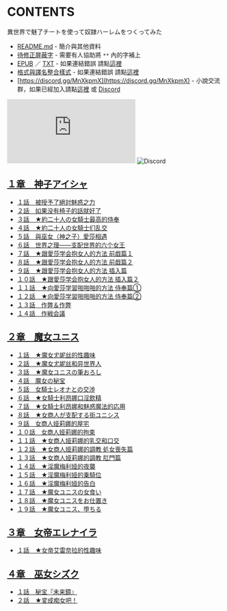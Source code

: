 # CONTENTS

異世界で魅了チートを使って奴隷ハーレムをつくってみた


- [README.md](README.md) - 簡介與其他資料
- [待修正屏蔽字](%E5%BE%85%E4%BF%AE%E6%AD%A3%E5%B1%8F%E8%94%BD%E5%AD%97.md) - 需要有人協助將 `**` 內的字補上
- [EPUB](https://gitlab.com/demonovel/epub-txt/blob/master/epub_out/%E7%95%B0%E4%B8%96%E7%95%8C%E3%81%A7%E9%AD%85%E4%BA%86%E3%83%81%E3%83%BC%E3%83%88%E3%82%92%E4%BD%BF%E3%81%A3%E3%81%A6%E5%A5%B4%E9%9A%B7%E3%83%8F%E3%83%BC%E3%83%AC%E3%83%A0%E3%82%92%E3%81%A4%E3%81%8F%E3%81%A3%E3%81%A6%E3%81%BF%E3%81%9F.epub) ／ [TXT](https://gitlab.com/demonovel/epub-txt/blob/master/epub_out/out/%E7%95%B0%E4%B8%96%E7%95%8C%E3%81%A7%E9%AD%85%E4%BA%86%E3%83%81%E3%83%BC%E3%83%88%E3%82%92%E4%BD%BF%E3%81%A3%E3%81%A6%E5%A5%B4%E9%9A%B7%E3%83%8F%E3%83%BC%E3%83%AC%E3%83%A0%E3%82%92.out.txt) - 如果連結錯誤 請點[這裡](https://gitlab.com/demonovel/epub-txt/tree/master)
- [格式與譯名整合樣式](https://github.com/bluelovers/node-novel/blob/master/lib/locales/%E7%95%B0%E4%B8%96%E7%95%8C%E3%81%A7%E9%AD%85%E4%BA%86%E3%83%81%E3%83%BC%E3%83%88%E3%82%92%E4%BD%BF%E3%81%A3%E3%81%A6%E5%A5%B4%E9%9A%B7%E3%83%8F%E3%83%BC%E3%83%AC%E3%83%A0%E3%82%92%E3%81%A4%E3%81%8F%E3%81%A3%E3%81%A6%E3%81%BF%E3%81%9F.ts) - 如果連結錯誤 請點[這裡](https://github.com/bluelovers/node-novel/tree/master/lib/locales)
- [https://discord.gg/MnXkpmX](https://discord.gg/MnXkpmX) - 小說交流群，如果已經加入請點[這裡](https://discordapp.com/channels/467794087769014273/467794088285175809) 或 [Discord](https://discordapp.com/channels/@me)


![導航目錄](https://chart.apis.google.com/chart?cht=qr&chs=150x150&chl=https://gitee.com/bluelovers/novel/blob/master/epub_out/異世界で魅了チートを使って奴隷ハーレムをつくってみた/導航目錄.md)  ![Discord](https://chart.apis.google.com/chart?cht=qr&chs=150x150&chl=https://discord.gg/MnXkpmX)




## [１章　神子アイシャ](00000%20%EF%BC%91%E7%AB%A0%E3%80%80%E7%A5%9E%E5%AD%90%E3%82%A2%E3%82%A4%E3%82%B7%E3%83%A3)

- [１話　被授予了絕対魅惑之力](00000%20%EF%BC%91%E7%AB%A0%E3%80%80%E7%A5%9E%E5%AD%90%E3%82%A2%E3%82%A4%E3%82%B7%E3%83%A3/%EF%BC%91%E8%A9%B1%E3%80%80%E8%A2%AB%E6%8E%88%E4%BA%88%E4%BA%86%E7%B5%95%E5%AF%BE%E9%AD%85%E6%83%91%E4%B9%8B%E5%8A%9B.txt)
- [２話　如果没有椅子的話就好了](00000%20%EF%BC%91%E7%AB%A0%E3%80%80%E7%A5%9E%E5%AD%90%E3%82%A2%E3%82%A4%E3%82%B7%E3%83%A3/%EF%BC%92%E8%A9%B1%E3%80%80%E5%A6%82%E6%9E%9C%E6%B2%A1%E6%9C%89%E6%A4%85%E5%AD%90%E7%9A%84%E8%A9%B1%E5%B0%B1%E5%A5%BD%E4%BA%86.txt)
- [３話　★約二十人の女騎士最高的侍奉](00000%20%EF%BC%91%E7%AB%A0%E3%80%80%E7%A5%9E%E5%AD%90%E3%82%A2%E3%82%A4%E3%82%B7%E3%83%A3/%EF%BC%93%E8%A9%B1%E3%80%80%E2%98%85%E7%B4%84%E4%BA%8C%E5%8D%81%E4%BA%BA%E3%81%AE%E5%A5%B3%E9%A8%8E%E5%A3%AB%E6%9C%80%E9%AB%98%E7%9A%84%E4%BE%8D%E5%A5%89.txt)
- [４話　★約二十人の女騎士们乱交](00000%20%EF%BC%91%E7%AB%A0%E3%80%80%E7%A5%9E%E5%AD%90%E3%82%A2%E3%82%A4%E3%82%B7%E3%83%A3/%EF%BC%94%E8%A9%B1%E3%80%80%E2%98%85%E7%B4%84%E4%BA%8C%E5%8D%81%E4%BA%BA%E3%81%AE%E5%A5%B3%E9%A8%8E%E5%A3%AB%E4%BB%AC%E4%B9%B1%E4%BA%A4.txt)
- [５話　與巫女（神之子）愛莎相遇](00000%20%EF%BC%91%E7%AB%A0%E3%80%80%E7%A5%9E%E5%AD%90%E3%82%A2%E3%82%A4%E3%82%B7%E3%83%A3/%EF%BC%95%E8%A9%B1%E3%80%80%E8%88%87%E5%B7%AB%E5%A5%B3%EF%BC%88%E7%A5%9E%E4%B9%8B%E5%AD%90%EF%BC%89%E6%84%9B%E8%8E%8E%E7%9B%B8%E9%81%87.txt)
- [６話　世界之理——支配世界的六个女王](00000%20%EF%BC%91%E7%AB%A0%E3%80%80%E7%A5%9E%E5%AD%90%E3%82%A2%E3%82%A4%E3%82%B7%E3%83%A3/%EF%BC%96%E8%A9%B1%E3%80%80%E4%B8%96%E7%95%8C%E4%B9%8B%E7%90%86%E2%80%94%E2%80%94%E6%94%AF%E9%85%8D%E4%B8%96%E7%95%8C%E7%9A%84%E5%85%AD%E4%B8%AA%E5%A5%B3%E7%8E%8B.txt)
- [７話　★跟愛莎学会抱女人的方法 前戯篇１](00000%20%EF%BC%91%E7%AB%A0%E3%80%80%E7%A5%9E%E5%AD%90%E3%82%A2%E3%82%A4%E3%82%B7%E3%83%A3/%EF%BC%97%E8%A9%B1%E3%80%80%E2%98%85%E8%B7%9F%E6%84%9B%E8%8E%8E%E5%AD%A6%E4%BC%9A%E6%8A%B1%E5%A5%B3%E4%BA%BA%E7%9A%84%E6%96%B9%E6%B3%95%20%E5%89%8D%E6%88%AF%E7%AF%87%EF%BC%91.txt)
- [８話　★跟愛莎学会抱女人的方法 前戯篇２](00000%20%EF%BC%91%E7%AB%A0%E3%80%80%E7%A5%9E%E5%AD%90%E3%82%A2%E3%82%A4%E3%82%B7%E3%83%A3/%EF%BC%98%E8%A9%B1%E3%80%80%E2%98%85%E8%B7%9F%E6%84%9B%E8%8E%8E%E5%AD%A6%E4%BC%9A%E6%8A%B1%E5%A5%B3%E4%BA%BA%E7%9A%84%E6%96%B9%E6%B3%95%20%E5%89%8D%E6%88%AF%E7%AF%87%EF%BC%92.txt)
- [９話　★跟愛莎学会抱女人的方法 插入篇](00000%20%EF%BC%91%E7%AB%A0%E3%80%80%E7%A5%9E%E5%AD%90%E3%82%A2%E3%82%A4%E3%82%B7%E3%83%A3/%EF%BC%99%E8%A9%B1%E3%80%80%E2%98%85%E8%B7%9F%E6%84%9B%E8%8E%8E%E5%AD%A6%E4%BC%9A%E6%8A%B1%E5%A5%B3%E4%BA%BA%E7%9A%84%E6%96%B9%E6%B3%95%20%E6%8F%92%E5%85%A5%E7%AF%87.txt)
- [１０話　★跟愛莎学会抱女人的方法 插入篇２](00000%20%EF%BC%91%E7%AB%A0%E3%80%80%E7%A5%9E%E5%AD%90%E3%82%A2%E3%82%A4%E3%82%B7%E3%83%A3/%EF%BC%91%EF%BC%90%E8%A9%B1%E3%80%80%E2%98%85%E8%B7%9F%E6%84%9B%E8%8E%8E%E5%AD%A6%E4%BC%9A%E6%8A%B1%E5%A5%B3%E4%BA%BA%E7%9A%84%E6%96%B9%E6%B3%95%20%E6%8F%92%E5%85%A5%E7%AF%87%EF%BC%92.txt)
- [１１話　★向愛莎学習啪啪啪的方法 侍奉篇①](00000%20%EF%BC%91%E7%AB%A0%E3%80%80%E7%A5%9E%E5%AD%90%E3%82%A2%E3%82%A4%E3%82%B7%E3%83%A3/%EF%BC%91%EF%BC%91%E8%A9%B1%E3%80%80%E2%98%85%E5%90%91%E6%84%9B%E8%8E%8E%E5%AD%A6%E7%BF%92%E5%95%AA%E5%95%AA%E5%95%AA%E7%9A%84%E6%96%B9%E6%B3%95%20%E4%BE%8D%E5%A5%89%E7%AF%87%E2%91%A0.txt)
- [１２話　★向愛莎学習啪啪啪的方法 侍奉篇②](00000%20%EF%BC%91%E7%AB%A0%E3%80%80%E7%A5%9E%E5%AD%90%E3%82%A2%E3%82%A4%E3%82%B7%E3%83%A3/%EF%BC%91%EF%BC%92%E8%A9%B1%E3%80%80%E2%98%85%E5%90%91%E6%84%9B%E8%8E%8E%E5%AD%A6%E7%BF%92%E5%95%AA%E5%95%AA%E5%95%AA%E7%9A%84%E6%96%B9%E6%B3%95%20%E4%BE%8D%E5%A5%89%E7%AF%87%E2%91%A1.txt)
- [１３話　作弊＆作弊](00000%20%EF%BC%91%E7%AB%A0%E3%80%80%E7%A5%9E%E5%AD%90%E3%82%A2%E3%82%A4%E3%82%B7%E3%83%A3/%EF%BC%91%EF%BC%93%E8%A9%B1%E3%80%80%E4%BD%9C%E5%BC%8A%EF%BC%86%E4%BD%9C%E5%BC%8A.txt)
- [１４話　作戦会議](00000%20%EF%BC%91%E7%AB%A0%E3%80%80%E7%A5%9E%E5%AD%90%E3%82%A2%E3%82%A4%E3%82%B7%E3%83%A3/%EF%BC%91%EF%BC%94%E8%A9%B1%E3%80%80%E4%BD%9C%E6%88%A6%E4%BC%9A%E8%AD%B0.txt)


## [２章　魔女ユニス](00010%20%EF%BC%92%E7%AB%A0%E3%80%80%E9%AD%94%E5%A5%B3%E3%83%A6%E3%83%8B%E3%82%B9)

- [１話　★魔女尤妮丝的性趣味](00010%20%EF%BC%92%E7%AB%A0%E3%80%80%E9%AD%94%E5%A5%B3%E3%83%A6%E3%83%8B%E3%82%B9/%EF%BC%91%E8%A9%B1%E3%80%80%E2%98%85%E9%AD%94%E5%A5%B3%E5%B0%A4%E5%A6%AE%E4%B8%9D%E7%9A%84%E6%80%A7%E8%B6%A3%E5%91%B3.txt)
- [２話　★魔女尤妮丝和异世界人](00010%20%EF%BC%92%E7%AB%A0%E3%80%80%E9%AD%94%E5%A5%B3%E3%83%A6%E3%83%8B%E3%82%B9/%EF%BC%92%E8%A9%B1%E3%80%80%E2%98%85%E9%AD%94%E5%A5%B3%E5%B0%A4%E5%A6%AE%E4%B8%9D%E5%92%8C%E5%BC%82%E4%B8%96%E7%95%8C%E4%BA%BA.txt)
- [３話　★魔女ユニスの筆おろし](00010%20%EF%BC%92%E7%AB%A0%E3%80%80%E9%AD%94%E5%A5%B3%E3%83%A6%E3%83%8B%E3%82%B9/%EF%BC%93%E8%A9%B1%E3%80%80%E2%98%85%E9%AD%94%E5%A5%B3%E3%83%A6%E3%83%8B%E3%82%B9%E3%81%AE%E7%AD%86%E3%81%8A%E3%82%8D%E3%81%97.txt)
- [４話　魔女の秘宝](00010%20%EF%BC%92%E7%AB%A0%E3%80%80%E9%AD%94%E5%A5%B3%E3%83%A6%E3%83%8B%E3%82%B9/%EF%BC%94%E8%A9%B1%E3%80%80%E9%AD%94%E5%A5%B3%E3%81%AE%E7%A7%98%E5%AE%9D.txt)
- [５話　女騎士レオナとの交渉](00010%20%EF%BC%92%E7%AB%A0%E3%80%80%E9%AD%94%E5%A5%B3%E3%83%A6%E3%83%8B%E3%82%B9/%EF%BC%95%E8%A9%B1%E3%80%80%E5%A5%B3%E9%A8%8E%E5%A3%AB%E3%83%AC%E3%82%AA%E3%83%8A%E3%81%A8%E3%81%AE%E4%BA%A4%E6%B8%89.txt)
- [６話　★女騎士利昂娜口淫飲精](00010%20%EF%BC%92%E7%AB%A0%E3%80%80%E9%AD%94%E5%A5%B3%E3%83%A6%E3%83%8B%E3%82%B9/%EF%BC%96%E8%A9%B1%E3%80%80%E2%98%85%E5%A5%B3%E9%A8%8E%E5%A3%AB%E5%88%A9%E6%98%82%E5%A8%9C%E5%8F%A3%E6%B7%AB%E9%A3%B2%E7%B2%BE.txt)
- [７話　★女騎士利昂娜和魅惑魔法的応用](00010%20%EF%BC%92%E7%AB%A0%E3%80%80%E9%AD%94%E5%A5%B3%E3%83%A6%E3%83%8B%E3%82%B9/%EF%BC%97%E8%A9%B1%E3%80%80%E2%98%85%E5%A5%B3%E9%A8%8E%E5%A3%AB%E5%88%A9%E6%98%82%E5%A8%9C%E5%92%8C%E9%AD%85%E6%83%91%E9%AD%94%E6%B3%95%E7%9A%84%E5%BF%9C%E7%94%A8.txt)
- [８話　★女商人が支配する街ユニシス](00010%20%EF%BC%92%E7%AB%A0%E3%80%80%E9%AD%94%E5%A5%B3%E3%83%A6%E3%83%8B%E3%82%B9/%EF%BC%98%E8%A9%B1%E3%80%80%E2%98%85%E5%A5%B3%E5%95%86%E4%BA%BA%E3%81%8C%E6%94%AF%E9%85%8D%E3%81%99%E3%82%8B%E8%A1%97%E3%83%A6%E3%83%8B%E3%82%B7%E3%82%B9.txt)
- [９話　女商人娅莉娜的屋宅](00010%20%EF%BC%92%E7%AB%A0%E3%80%80%E9%AD%94%E5%A5%B3%E3%83%A6%E3%83%8B%E3%82%B9/%EF%BC%99%E8%A9%B1%E3%80%80%E5%A5%B3%E5%95%86%E4%BA%BA%E5%A8%85%E8%8E%89%E5%A8%9C%E7%9A%84%E5%B1%8B%E5%AE%85.txt)
- [１０話　女商人娅莉娜的拘束](00010%20%EF%BC%92%E7%AB%A0%E3%80%80%E9%AD%94%E5%A5%B3%E3%83%A6%E3%83%8B%E3%82%B9/%EF%BC%91%EF%BC%90%E8%A9%B1%E3%80%80%E5%A5%B3%E5%95%86%E4%BA%BA%E5%A8%85%E8%8E%89%E5%A8%9C%E7%9A%84%E6%8B%98%E6%9D%9F.txt)
- [１１話　★女商人娅莉娜的乳交和口交](00010%20%EF%BC%92%E7%AB%A0%E3%80%80%E9%AD%94%E5%A5%B3%E3%83%A6%E3%83%8B%E3%82%B9/%EF%BC%91%EF%BC%91%E8%A9%B1%E3%80%80%E2%98%85%E5%A5%B3%E5%95%86%E4%BA%BA%E5%A8%85%E8%8E%89%E5%A8%9C%E7%9A%84%E4%B9%B3%E4%BA%A4%E5%92%8C%E5%8F%A3%E4%BA%A4.txt)
- [１２話　★女商人娅莉娜的調教 処女喪失篇](00010%20%EF%BC%92%E7%AB%A0%E3%80%80%E9%AD%94%E5%A5%B3%E3%83%A6%E3%83%8B%E3%82%B9/%EF%BC%91%EF%BC%92%E8%A9%B1%E3%80%80%E2%98%85%E5%A5%B3%E5%95%86%E4%BA%BA%E5%A8%85%E8%8E%89%E5%A8%9C%E7%9A%84%E8%AA%BF%E6%95%99%20%E5%87%A6%E5%A5%B3%E5%96%AA%E5%A4%B1%E7%AF%87.txt)
- [１３話　★女商人娅莉娜的調教 肛門篇](00010%20%EF%BC%92%E7%AB%A0%E3%80%80%E9%AD%94%E5%A5%B3%E3%83%A6%E3%83%8B%E3%82%B9/%EF%BC%91%EF%BC%93%E8%A9%B1%E3%80%80%E2%98%85%E5%A5%B3%E5%95%86%E4%BA%BA%E5%A8%85%E8%8E%89%E5%A8%9C%E7%9A%84%E8%AA%BF%E6%95%99%20%E8%82%9B%E9%96%80%E7%AF%87.txt)
- [１４話　★淫魔梅利娅的夜襲](00010%20%EF%BC%92%E7%AB%A0%E3%80%80%E9%AD%94%E5%A5%B3%E3%83%A6%E3%83%8B%E3%82%B9/%EF%BC%91%EF%BC%94%E8%A9%B1%E3%80%80%E2%98%85%E6%B7%AB%E9%AD%94%E6%A2%85%E5%88%A9%E5%A8%85%E7%9A%84%E5%A4%9C%E8%A5%B2.txt)
- [１５話　★淫魔梅利娅的乗騎位](00010%20%EF%BC%92%E7%AB%A0%E3%80%80%E9%AD%94%E5%A5%B3%E3%83%A6%E3%83%8B%E3%82%B9/%EF%BC%91%EF%BC%95%E8%A9%B1%E3%80%80%E2%98%85%E6%B7%AB%E9%AD%94%E6%A2%85%E5%88%A9%E5%A8%85%E7%9A%84%E4%B9%97%E9%A8%8E%E4%BD%8D.txt)
- [１６話　★淫魔梅利娅的告白](00010%20%EF%BC%92%E7%AB%A0%E3%80%80%E9%AD%94%E5%A5%B3%E3%83%A6%E3%83%8B%E3%82%B9/%EF%BC%91%EF%BC%96%E8%A9%B1%E3%80%80%E2%98%85%E6%B7%AB%E9%AD%94%E6%A2%85%E5%88%A9%E5%A8%85%E7%9A%84%E5%91%8A%E7%99%BD.txt)
- [１７話　★魔女ユニスの女食い](00010%20%EF%BC%92%E7%AB%A0%E3%80%80%E9%AD%94%E5%A5%B3%E3%83%A6%E3%83%8B%E3%82%B9/%EF%BC%91%EF%BC%97%E8%A9%B1%E3%80%80%E2%98%85%E9%AD%94%E5%A5%B3%E3%83%A6%E3%83%8B%E3%82%B9%E3%81%AE%E5%A5%B3%E9%A3%9F%E3%81%84.txt)
- [１８話　★魔女ユニスをお仕置き](00010%20%EF%BC%92%E7%AB%A0%E3%80%80%E9%AD%94%E5%A5%B3%E3%83%A6%E3%83%8B%E3%82%B9/%EF%BC%91%EF%BC%98%E8%A9%B1%E3%80%80%E2%98%85%E9%AD%94%E5%A5%B3%E3%83%A6%E3%83%8B%E3%82%B9%E3%82%92%E3%81%8A%E4%BB%95%E7%BD%AE%E3%81%8D.txt)
- [１９話　★魔女ユニス、堕ちる](00010%20%EF%BC%92%E7%AB%A0%E3%80%80%E9%AD%94%E5%A5%B3%E3%83%A6%E3%83%8B%E3%82%B9/%EF%BC%91%EF%BC%99%E8%A9%B1%E3%80%80%E2%98%85%E9%AD%94%E5%A5%B3%E3%83%A6%E3%83%8B%E3%82%B9%E3%80%81%E5%A0%95%E3%81%A1%E3%82%8B.txt)


## [３章　女帝エレナイラ](00020%20%EF%BC%93%E7%AB%A0%E3%80%80%E5%A5%B3%E5%B8%9D%E3%82%A8%E3%83%AC%E3%83%8A%E3%82%A4%E3%83%A9)

- [１話　★女帝艾雷奈拉的性趣味](00020%20%EF%BC%93%E7%AB%A0%E3%80%80%E5%A5%B3%E5%B8%9D%E3%82%A8%E3%83%AC%E3%83%8A%E3%82%A4%E3%83%A9/%EF%BC%91%E8%A9%B1%E3%80%80%E2%98%85%E5%A5%B3%E5%B8%9D%E8%89%BE%E9%9B%B7%E5%A5%88%E6%8B%89%E7%9A%84%E6%80%A7%E8%B6%A3%E5%91%B3.txt)


## [４章　巫女シズク](00030%20%EF%BC%94%E7%AB%A0%E3%80%80%E5%B7%AB%E5%A5%B3%E3%82%B7%E3%82%BA%E3%82%AF)

- [１話　秘宝『未来鏡』](00030%20%EF%BC%94%E7%AB%A0%E3%80%80%E5%B7%AB%E5%A5%B3%E3%82%B7%E3%82%BA%E3%82%AF/%EF%BC%91%E8%A9%B1%E3%80%80%E7%A7%98%E5%AE%9D%E3%80%8E%E6%9C%AA%E6%9D%A5%E9%8F%A1%E3%80%8F.txt)
- [２話　★変成痴女吧！](00030%20%EF%BC%94%E7%AB%A0%E3%80%80%E5%B7%AB%E5%A5%B3%E3%82%B7%E3%82%BA%E3%82%AF/%EF%BC%92%E8%A9%B1%E3%80%80%E2%98%85%E5%A4%89%E6%88%90%E7%97%B4%E5%A5%B3%E5%90%A7%EF%BC%81.txt)

